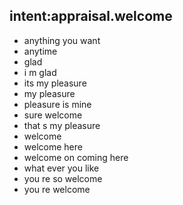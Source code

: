 ## intent:appraisal.welcome

- anything you want
- anytime
- glad
- i m glad
- its my pleasure
- my pleasure
- pleasure is mine
- sure welcome
- that s my pleasure
- welcome
- welcome here
- welcome on coming here
- what ever you like
- you re so welcome
- you re welcome
